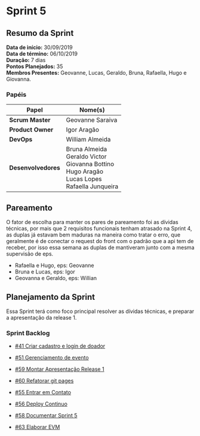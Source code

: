 # Sprint 5

## Resumo da Sprint

**Data de início:** 30/09/2019  
**Data de término:** 06/10/2019  
**Duração:** 7 dias  
**Pontos Planejados:** 35  
**Membros Presentes:** Geovanne, Lucas, Geraldo, Bruna, Rafaella, Hugo e Giovanna.

### Papéis

|Papel|Nome(s)|
|--|--|
|**Scrum Master**|Geovanne Saraiva|
|**Product Owner**|Igor Aragão|
|**DevOps**|William Almeida|
|**Desenvolvedores**|Bruna Almeida </br> Geraldo Victor </br> Giovanna Bottino </br> Hugo Aragão </br> Lucas Lopes </br> Rafaella Junqueira|

## Pareamento

O fator de escolha para manter os pares de pareamento foi as dívidas técnicas, por mais que 2 requisitos funcionais tenham atrasado na Sprint 4, as duplas já estavam bem maduras na maneira como tratar o erro, que geralmente é de conectar o request do front com o padrão que a api tem de receber, por isso essa semana as duplas de mantiveram junto com a mesma supervisão de eps.

- Rafaella e Hugo, eps: Geovanne
- Bruna e Lucas, eps: Igor
- Geovanna e Geraldo, eps: Willian

## Planejamento da Sprint

Essa Sprint terá como foco principal resolver as dívidas técnicas, e preparar a apresentação da release 1.

### Sprint Backlog

- [#41 Criar cadastro e login de doador](https://github.com/fga-eps-mds/2019.2-FoodCare/issues/41)

- [#51 Gerenciamento de evento](https://github.com/fga-eps-mds/2019.2-foodcare/issues/51)

- [#59 Montar Apresentação Release 1](https://github.com/fga-eps-mds/2019.2-FoodCare/issues/59)

- [#60 Refatorar git pages](https://github.com/fga-eps-mds/2019.2-FoodCare/issues/60)

- [#55 Entrar em Contato ](https://github.com/fga-eps-mds/2019.2-foodcare/issues/55)

- [#56 Deploy Continuo](https://github.com/fga-eps-mds/2019.2-foodcare/issues/56)

- [#58 Documentar Sprint 5](https://github.com/fga-eps-mds/2019.2-FoodCare/issues/58)

- [#63 Elaborar EVM](https://github.com/fga-eps-mds/2019.2-foodcare/issues/63)
